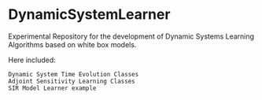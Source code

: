 # DynamicSystemLearner

Experimental Repository for the development of Dynamic Systems Learning Algorithms based on white box models. 

Here included: 

    Dynamic System Time Evolution Classes
    Adjoint Sensitivity Learning Classes
    SIR Model Learner example
